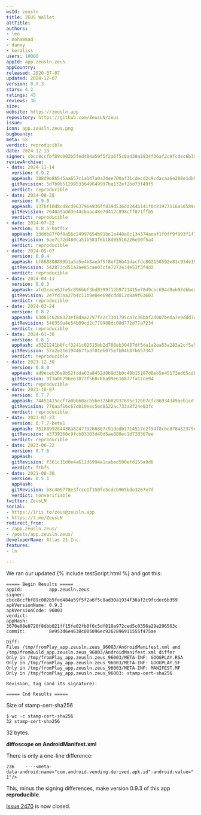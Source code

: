 ```yaml
---
wsId: zeusln
title: ZEUS Wallet
altTitle: 
authors:
- leo
- mohammad
- danny
- keraliss
users: 10000
appId: app.zeusln.zeus
appCountry: 
released: 2020-07-07
updated: 2024-12-07
version: 0.9.3
stars: 4.2
ratings: 45
reviews: 36
size: 
website: https://zeusln.app
repository: https://github.com/ZeusLN/zeus
issue: 
icon: app.zeusln.zeus.png
bugbounty: 
meta: ok
verdict: reproducible
date: 2024-12-13
signer: cbcc8ccfbf89c002b5fed484a59f5f2a6f5c8ad30a1934f36af2c9fcdec6b359
reviewArchive:
- date: 2024-11-14
  version: 0.9.2
  appHash: 388d9e8b545aa657c1a147a0a24ee700af31cdecd2c9cdacaa6e208e1db9ea10
  gitRevision: 5d7b9b51299533649649997ba132ef2bd73f49f5
  verdict: reproducible
- date: 2024-08-28
  version: 0.9.0
  appHash: 137bf10d8cd8cd963796e936ff839d536dd244b141f0c21977116a50589d1243
  gitRevision: 7040a9add3e44cbaac48e7d412c898cff071ffb5
  verdict: reproducible
- date: 2024-07-22
  version: 0.8.5-hotfix
  appHash: 13ddb87f0f0a56c24997654b91be1e448a8c134374aeaf1f0ff9f993f1f734f8
  gitRevision: 6ae7c72d480ca51b583f6b18d05516226e30f5a4
  verdict: reproducible
- date: 2024-05-07
  version: 0.8.4
  appHash: bf668808899b1a5a5e4b8aebf5f8ef26b41dacfdc802150592e81c93de198f64
  gitRevision: 542873cd51a2ae85cae03cfe7272e34e53f3f4d3
  verdict: reproducible
- date: 2024-04-11
  version: 0.8.3
  appHash: afd3cace61fe5c896bbf3bd8399f12b9721415e78d9cbc694d8eb97dbbea21a1
  gitRevision: 2e7fd3aa27b4c11b0e8ee69dcdd012d8a9f63603
  verdict: reproducible
- date: 2024-03-24
  version: 0.8.2
  appHash: 63d61c6288323ef8daa2797fa2c7341795ca7c36bbf2d007beda7e9ddd7ccca8
  gitRevision: 540359a8e54b09cd2c779908dc00d772d77a7234
  verdict: reproducible
- date: 2024-01-30
  version: 0.8.1
  appHash: a5321241b0fcf3241c02515bb2d708eb30487df5da1a2ea53a283a2cf5a555cf
  gitRevision: 57a2e216194467fadf01e6075efb04b87b657347
  verdict: reproducible
- date: 2023-12-30
  version: 0.8.0
  appHash: ad9eceb26e9b52fdda63a8452d0b9d3b0c40b15187d8eb5e45173ed65cdb9397
  gitRevision: 9f3a0b296e63872f560c86a99e616877fa17ce94
  verdict: reproducible
- date: 2023-10-07
  version: 0.7.7
  appHash: 74451415ccf7a0bb60acb5be325b02937695c32bb7cfc86934349aeb1cdf9dfd
  gitRevision: 776aaf16c67d019eec5ed8522ac733a8f24e03fc
  verdict: reproducible
- date: 2023-07-23
  version: 0.7.7-beta1
  appHash: 7518899284438a824779266807c91dedb1714517e2f94f8cbe878482379c1b0e
  gitRevision: e3739160c9fcb83303d40d5ae888ec1d728567ee
  verdict: reproducible
- date: 2023-06-22
  version: 0.7.6
  appHash: 
  gitRevision: f361c11d0e4a611d6994a1cabed500efd155a9d6
  verdict: ftbfs
- date: 2021-08-30
  version: 0.5.1
  appHash: 
  gitRevision: b8c409778e3fcce1f150fe5cdcb965bde3267e7d
  verdict: nonverifiable
twitter: ZeusLN
social:
- https://iris.to/zeus@zeusln.app
- https://t.me/ZeusLN
redirect_from:
- /app.zeusln.zeus/
- /posts/app.zeusln.zeus/
developerName: Atlas 21 Inc.
features:
- ln

---
```


We ran our updated {% include testScript.html %} and got this:

```
===== Begin Results =====
appId:          app.zeusln.zeus
signer:         cbcc8ccfbf89c002b5fed484a59f5f2a6f5c8ad30a1934f36af2c9fcdec6b359
apkVersionName: 0.9.3
apkVersionCode: 96003
verdict:        
appHash:        3670e08e0720f8dbb021ff15fe02fb0f6c5df810a972ced5c0356a29e296563c
commit:         8e953d6e4638c005096ec9262896911555f475ae

Diff:
Files /tmp/fromPlay_app.zeusln.zeus_96003/AndroidManifest.xml and /tmp/fromBuild_app.zeusln.zeus_96003/AndroidManifest.xml differ
Only in /tmp/fromPlay_app.zeusln.zeus_96003/META-INF: GOOGPLAY.RSA
Only in /tmp/fromPlay_app.zeusln.zeus_96003/META-INF: GOOGPLAY.SF
Only in /tmp/fromPlay_app.zeusln.zeus_96003/META-INF: MANIFEST.MF
Only in /tmp/fromPlay_app.zeusln.zeus_96003: stamp-cert-sha256

Revision, tag (and its signature):

===== End Results =====

```

Size of stamp-cert-sha256

```
$ wc -c stamp-cert-sha256 
32 stamp-cert-sha256
```

32 bytes.

**diffoscope on AndroidManifest.xml**

There is only a one-line difference:

`236 	····<meta-data·android:name="com.android.vending.derived.apk.id"·android:value="1"/>`

This, minus the signing differences, make version 0.9.3 of this app **reproducible**.

[Issue 2470](https://github.com/ZeusLN/zeus/issues/2470) is now closed.

